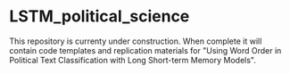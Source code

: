 # LSTM_political_science


This repository is currenty under construction. When complete it will contain code templates and replication materials for "Using Word Order in Political Text Classification with Long Short-term Memory Models".
